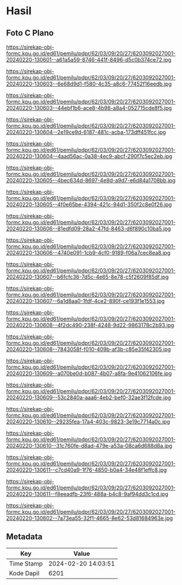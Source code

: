 # Hasil

## Foto C Plano

https://sirekap-obj-formc.kpu.go.id/ed61/pemilu/pdpr/62/03/09/20/27/6203092027001-20240220-130601--a61a5a59-8746-441f-8496-d5c0b374ce72.jpg

https://sirekap-obj-formc.kpu.go.id/ed61/pemilu/pdpr/62/03/09/20/27/6203092027001-20240220-130603--6e68d9d1-f580-4c35-a8c6-77452f16eedb.jpg

https://sirekap-obj-formc.kpu.go.id/ed61/pemilu/pdpr/62/03/09/20/27/6203092027001-20240220-130603--44ebf1b6-ace8-4b98-a8a4-052715cde8f5.jpg

https://sirekap-obj-formc.kpu.go.id/ed61/pemilu/pdpr/62/03/09/20/27/6203092027001-20240220-130604--2e19ce9d-6187-481c-acba-173dff451fcc.jpg

https://sirekap-obj-formc.kpu.go.id/ed61/pemilu/pdpr/62/03/09/20/27/6203092027001-20240220-130604--4aad56ac-0a38-4ec9-abcf-290f7c5ec2eb.jpg

https://sirekap-obj-formc.kpu.go.id/ed61/pemilu/pdpr/62/03/09/20/27/6203092027001-20240220-130605--4bec634d-8697-4e8d-a9d7-e6d84a1708bb.jpg

https://sirekap-obj-formc.kpu.go.id/ed61/pemilu/pdpr/62/03/09/20/27/6203092027001-20240220-130605--4f0e65be-4394-421c-94d1-350f2c8e0f26.jpg

https://sirekap-obj-formc.kpu.go.id/ed61/pemilu/pdpr/62/03/09/20/27/6203092027001-20240220-130606--81edfd09-28a2-47fd-8463-d6f890c10ba5.jpg

https://sirekap-obj-formc.kpu.go.id/ed61/pemilu/pdpr/62/03/09/20/27/6203092027001-20240220-130606--4740e091-1cb9-4cf0-9189-f06a7cec8ea8.jpg

https://sirekap-obj-formc.kpu.go.id/ed61/pemilu/pdpr/62/03/09/20/27/6203092027001-20240220-130607--b6fcfc36-7d5c-4e65-8e78-c5f2609f85df.jpg

https://sirekap-obj-formc.kpu.go.id/ed61/pemilu/pdpr/62/03/09/20/27/6203092027001-20240220-130607--6a1d8aa0-1fdf-4ce2-890f-ce193f1e1553.jpg

https://sirekap-obj-formc.kpu.go.id/ed61/pemilu/pdpr/62/03/09/20/27/6203092027001-20240220-130608--4f2dc490-238f-4248-9d22-9863178c2b93.jpg

https://sirekap-obj-formc.kpu.go.id/ed61/pemilu/pdpr/62/03/09/20/27/6203092027001-20240220-130608--7843058f-f010-409b-af3b-c85e35f42305.jpg

https://sirekap-obj-formc.kpu.go.id/ed61/pemilu/pdpr/62/03/09/20/27/6203092027001-20240220-130609--a070be0d-b087-4b07-a8fa-9e41062106fe.jpg

https://sirekap-obj-formc.kpu.go.id/ed61/pemilu/pdpr/62/03/09/20/27/6203092027001-20240220-130609--53c2840a-aaa6-4eb2-bef0-32ae3f12fcde.jpg

https://sirekap-obj-formc.kpu.go.id/ed61/pemilu/pdpr/62/03/09/20/27/6203092027001-20240220-130610--29235fea-17a4-403c-9823-3e19c7714a0c.jpg

https://sirekap-obj-formc.kpu.go.id/ed61/pemilu/pdpr/62/03/09/20/27/6203092027001-20240220-130610--31c760fe-d8ad-479e-a53a-08ca6d688d8a.jpg

https://sirekap-obj-formc.kpu.go.id/ed61/pemilu/pdpr/62/03/09/20/27/6203092027001-20240220-130611--c7cd40a9-1f76-4850-b0a4-34e48f1effc8.jpg

https://sirekap-obj-formc.kpu.go.id/ed61/pemilu/pdpr/62/03/09/20/27/6203092027001-20240220-130611--f8eeadfb-23f6-488a-b4c8-9af94dd3c1cd.jpg

https://sirekap-obj-formc.kpu.go.id/ed61/pemilu/pdpr/62/03/09/20/27/6203092027001-20240220-130602--7a73ea55-32f1-4665-8e62-53d81684963e.jpg


## Metadata

| Key        | Value               |
| ---------- | ------------------- |
| Time Stamp | 2024-02-20 14:03:51 |
| Kode Dapil | 6201                |



